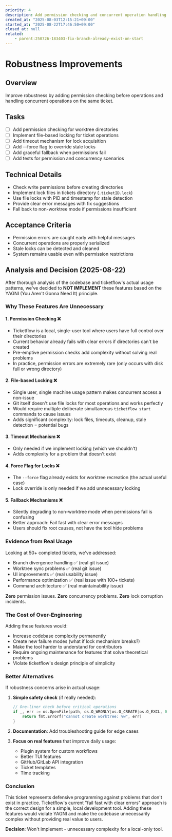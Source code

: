 ```yaml
---
priority: 4
description: Add permission checking and concurrent operation handling
created_at: "2025-08-03T12:15:21+09:00"
started_at: "2025-08-22T17:46:50+09:00"
closed_at: null
related:
    - parent:250726-183403-fix-branch-already-exist-on-start
---
```


# Robustness Improvements

## Overview
Improve robustness by adding permission checking before operations and handling concurrent operations on the same ticket.

## Tasks
- [ ] Add permission checking for worktree directories
- [ ] Implement file-based locking for ticket operations
- [ ] Add timeout mechanism for lock acquisition
- [ ] Add --force flag to override stale locks
- [ ] Add graceful fallback when permissions fail
- [ ] Add tests for permission and concurrency scenarios

## Technical Details
- Check write permissions before creating directories
- Implement lock files in tickets directory (`.ticketID.lock`)
- Use file locks with PID and timestamp for stale detection
- Provide clear error messages with fix suggestions
- Fall back to non-worktree mode if permissions insufficient

## Acceptance Criteria
- Permission errors are caught early with helpful messages
- Concurrent operations are properly serialized
- Stale locks can be detected and cleaned
- System remains usable even with permission restrictions

## Analysis and Decision (2025-08-22)

After thorough analysis of the codebase and ticketflow's actual usage patterns, we've decided to **NOT IMPLEMENT** these features based on the YAGNI (You Aren't Gonna Need It) principle.

### Why These Features Are Unnecessary

#### 1. **Permission Checking** ❌
- Ticketflow is a local, single-user tool where users have full control over their directories
- Current behavior already fails with clear errors if directories can't be created
- Pre-emptive permission checks add complexity without solving real problems
- In practice, permission errors are extremely rare (only occurs with disk full or wrong directory)

#### 2. **File-based Locking** ❌
- Single user, single machine usage pattern makes concurrent access a non-issue
- Git itself doesn't use file locks for most operations and works perfectly
- Would require multiple deliberate simultaneous `ticketflow start` commands to cause issues
- Adds significant complexity: lock files, timeouts, cleanup, stale detection = potential bugs

#### 3. **Timeout Mechanism** ❌
- Only needed if we implement locking (which we shouldn't)
- Adds complexity for a problem that doesn't exist

#### 4. **Force Flag for Locks** ❌
- The `--force` flag already exists for worktree recreation (the actual useful case)
- Lock override is only needed if we add unnecessary locking

#### 5. **Fallback Mechanisms** ❌
- Silently degrading to non-worktree mode when permissions fail is confusing
- Better approach: Fail fast with clear error messages
- Users should fix root causes, not have the tool hide problems

### Evidence from Real Usage

Looking at 50+ completed tickets, we've addressed:
- Branch divergence handling ✅ (real git issue)
- Worktree sync problems ✅ (real git issue)
- UI improvements ✅ (real usability issue)
- Performance optimization ✅ (real issue with 100+ tickets)
- Command architecture ✅ (real maintainability issue)

**Zero** permission issues. **Zero** concurrency problems. **Zero** lock corruption incidents.

### The Cost of Over-Engineering

Adding these features would:
- Increase codebase complexity permanently
- Create new failure modes (what if lock mechanism breaks?)
- Make the tool harder to understand for contributors
- Require ongoing maintenance for features that solve theoretical problems
- Violate ticketflow's design principle of simplicity

### Better Alternatives

If robustness concerns arise in actual usage:
1. **Simple safety check** (if really needed):
   ```go
   // One-liner check before critical operations
   if _, err := os.OpenFile(path, os.O_WRONLY|os.O_CREATE|os.O_EXCL, 0600); err != nil {
       return fmt.Errorf("cannot create worktree: %w", err)
   }
   ```

2. **Documentation**: Add troubleshooting guide for edge cases

3. **Focus on real features** that improve daily usage:
   - Plugin system for custom workflows
   - Better TUI features
   - GitHub/GitLab API integration
   - Ticket templates
   - Time tracking

### Conclusion

This ticket represents defensive programming against problems that don't exist in practice. Ticketflow's current "fail fast with clear errors" approach is the correct design for a simple, local development tool. Adding these features would violate YAGNI and make the codebase unnecessarily complex without providing real value to users.

**Decision**: Won't implement - unnecessary complexity for a local-only tool.